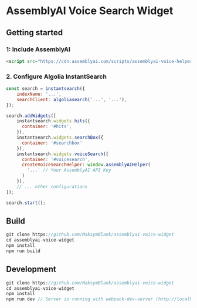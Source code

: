# AssemblyAI Voice Search Widget

## Getting started
### 1: Include AssemblyAI
```html
<script src="https://cdn.assemblyai.com/scripts/assemblyai-voice-helper.js"></script>
```

### 2. Configure Algolia InstantSearch
```js
const search = instantsearch({
    indexName: '...',
    searchClient: algoliasearch('...', '...'),
});

search.addWidgets([
    instantsearch.widgets.hits({
      container: '#hits',
    }),
    instantsearch.widgets.searchBox({
      container: '#searchbox'
    }),
    instantsearch.widgets.voiceSearch({
      container: '#voicesearch',
      createVoiceSearchHelper: window.assemblyAIHelper(
        '...' // Your AssemblyAI API Key
      )
    }),
    // ... other configurations
]);

search.start();

```

## Build
```js
git clone https://github.com/MaksymBlank/assemblyai-voice-widget
cd assemblyai-voice-widget
npm install
npm run build
```

## Development
```js
git clone https://github.com/MaksymBlank/assemblyai-voice-widget
cd assemblyai-voice-widget
npm install
npm run dev // Server is running with webpack-dev-server (http://localhost:3000)
```